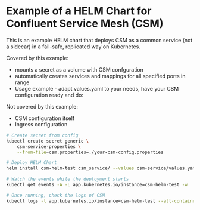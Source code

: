 # Example of a HELM Chart for Confluent Service Mesh (CSM)
This is an example HELM chart that deploys CSM as a common service (not a sidecar) in a fail-safe, replicated way on Kubernetes.

Covered by this example:
- mounts a secret as a volume with CSM confguration
- automatically creates services and mappings for all specified ports in range
- Usage example - adapt values.yaml to your needs, have your CSM configuration ready and do:

Not covered by this example:
- CSM configuration itself
- Ingress configuration

```bash
# Create secret from config
kubectl create secret generic \
    csm-service-properties \
    --from-file=csm.properties=./your-csm-config.properties

# Deploy HELM Chart
helm install csm-helm-test csm_service/ --values csm-service/values.yaml

# Watch the events while the deployment starts
kubectl get events -A -L app.kubernetes.io/instance=csm-helm-test -w

# Once running, check the logs of CSM
kubectl logs -l app.kubernetes.io/instance=csm-helm-test --all-containers -f
```
